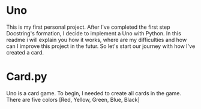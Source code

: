 # Uno
This is my first personal project. After I've completed the first step Docstring's formation, I decide to implement a Uno with Python.
In this readme i will explain you how it works, where are my difficulties and how can I improve this project in the futur.
So let's start our journey with how I've created a card.

# Card.py
Uno is a card game. To begin, I needed to create all cards in the game. There are five colors [Red, Yellow, Green, Blue, Black] 
